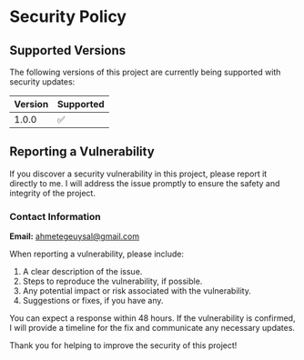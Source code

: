 # Security Policy

## Supported Versions

The following versions of this project are currently being supported with security updates:

| Version | Supported          |
|---------|--------------------|
| 1.0.0   | ✅                |

## Reporting a Vulnerability

If you discover a security vulnerability in this project, please report it directly to me. I will address the issue promptly to ensure the safety and integrity of the project.

### Contact Information

**Email:** [ahmetegeuysal@gmail.com](mailto:ahmetegeuysal@gmail.com)

When reporting a vulnerability, please include:

1. A clear description of the issue.
2. Steps to reproduce the vulnerability, if possible.
3. Any potential impact or risk associated with the vulnerability.
4. Suggestions or fixes, if you have any.

You can expect a response within 48 hours. If the vulnerability is confirmed, I will provide a timeline for the fix and communicate any necessary updates.

Thank you for helping to improve the security of this project!